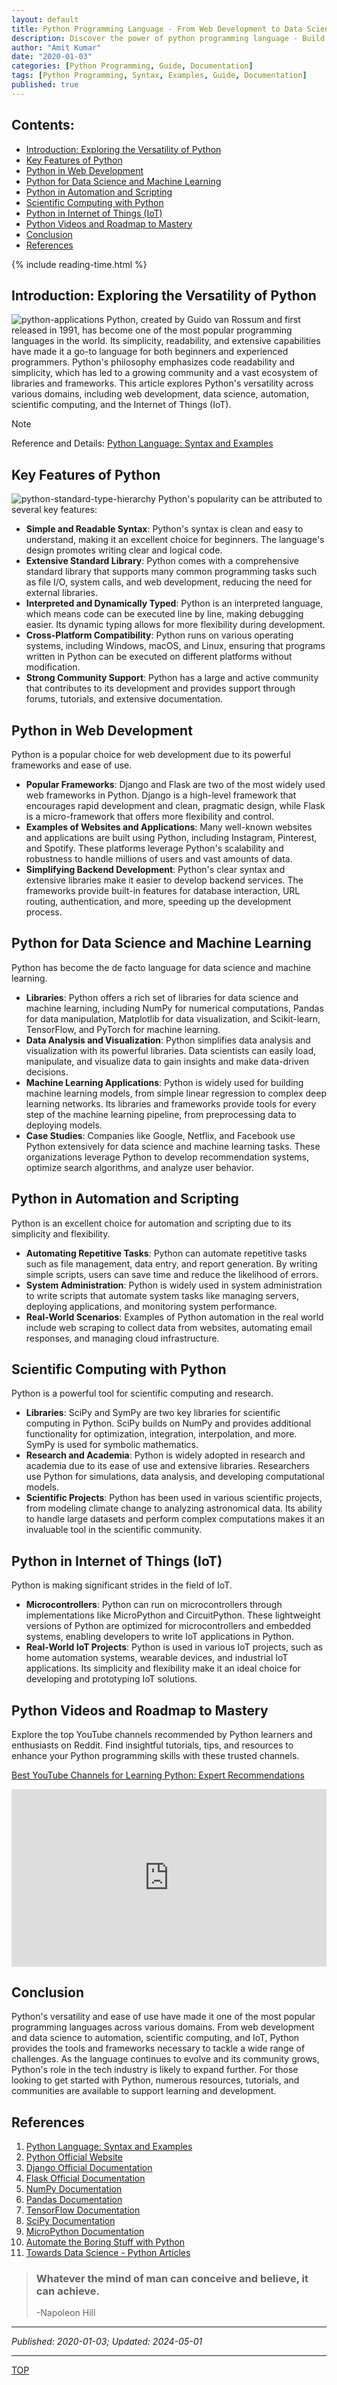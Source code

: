 ```yaml
---
layout: default
title: Python Programming Language - From Web Development to Data Science
description: Discover the power of python programming language - Build dynamic web apps and analyze complex data. Empower developers and data scientists with Python's flexibility and powerful libraries.
author: "Amit Kumar"
date: "2020-01-03"
categories: [Python Programming, Guide, Documentation]
tags: [Python Programming, Syntax, Examples, Guide, Documentation]
published: true
---
```


## Contents:<!-- omit in toc -->

- [Introduction: Exploring the Versatility of Python](#introduction-exploring-the-versatility-of-python)
- [Key Features of Python](#key-features-of-python)
- [Python in Web Development](#python-in-web-development)
- [Python for Data Science and Machine Learning](#python-for-data-science-and-machine-learning)
- [Python in Automation and Scripting](#python-in-automation-and-scripting)
- [Scientific Computing with Python](#scientific-computing-with-python)
- [Python in Internet of Things (IoT)](#python-in-internet-of-things-iot)
- [Python Videos and Roadmap to Mastery](#python-videos-and-roadmap-to-mastery)
- [Conclusion](#conclusion)
- [References](#references)

{% include reading-time.html %}

## Introduction: Exploring the Versatility of Python

![python-applications](/assets/python/python-applications.png)
Python, created by Guido van Rossum and first released in 1991, has become one of the most popular programming languages in the world. Its simplicity, readability, and extensive capabilities have made it a go-to language for both beginners and experienced programmers. Python's philosophy emphasizes code readability and simplicity, which has led to a growing community and a vast ecosystem of libraries and frameworks. This article explores Python's versatility across various domains, including web development, data science, automation, scientific computing, and the Internet of Things (IoT).

> [!NOTE]  
> Reference and Details: [Python Language: Syntax and Examples](https://github.com/amitkumar-aimlp/projects/tree/content/python-language)

## Key Features of Python

![python-standard-type-hierarchy](/assets/python/python-standard-type-hierarchy.png)
Python's popularity can be attributed to several key features:

- **Simple and Readable Syntax**: Python's syntax is clean and easy to understand, making it an excellent choice for beginners. The language's design promotes writing clear and logical code.
- **Extensive Standard Library**: Python comes with a comprehensive standard library that supports many common programming tasks such as file I/O, system calls, and web development, reducing the need for external libraries.
- **Interpreted and Dynamically Typed**: Python is an interpreted language, which means code can be executed line by line, making debugging easier. Its dynamic typing allows for more flexibility during development.
- **Cross-Platform Compatibility**: Python runs on various operating systems, including Windows, macOS, and Linux, ensuring that programs written in Python can be executed on different platforms without modification.
- **Strong Community Support**: Python has a large and active community that contributes to its development and provides support through forums, tutorials, and extensive documentation.

## Python in Web Development

Python is a popular choice for web development due to its powerful frameworks and ease of use.

- **Popular Frameworks**: Django and Flask are two of the most widely used web frameworks in Python. Django is a high-level framework that encourages rapid development and clean, pragmatic design, while Flask is a micro-framework that offers more flexibility and control.
- **Examples of Websites and Applications**: Many well-known websites and applications are built using Python, including Instagram, Pinterest, and Spotify. These platforms leverage Python's scalability and robustness to handle millions of users and vast amounts of data.
- **Simplifying Backend Development**: Python's clear syntax and extensive libraries make it easier to develop backend services. The frameworks provide built-in features for database interaction, URL routing, authentication, and more, speeding up the development process.

## Python for Data Science and Machine Learning

Python has become the de facto language for data science and machine learning.

- **Libraries**: Python offers a rich set of libraries for data science and machine learning, including NumPy for numerical computations, Pandas for data manipulation, Matplotlib for data visualization, and Scikit-learn, TensorFlow, and PyTorch for machine learning.
- **Data Analysis and Visualization**: Python simplifies data analysis and visualization with its powerful libraries. Data scientists can easily load, manipulate, and visualize data to gain insights and make data-driven decisions.
- **Machine Learning Applications**: Python is widely used for building machine learning models, from simple linear regression to complex deep learning networks. Its libraries and frameworks provide tools for every step of the machine learning pipeline, from preprocessing data to deploying models.
- **Case Studies**: Companies like Google, Netflix, and Facebook use Python extensively for data science and machine learning tasks. These organizations leverage Python to develop recommendation systems, optimize search algorithms, and analyze user behavior.

## Python in Automation and Scripting

Python is an excellent choice for automation and scripting due to its simplicity and flexibility.

- **Automating Repetitive Tasks**: Python can automate repetitive tasks such as file management, data entry, and report generation. By writing simple scripts, users can save time and reduce the likelihood of errors.
- **System Administration**: Python is widely used in system administration to write scripts that automate system tasks like managing servers, deploying applications, and monitoring system performance.
- **Real-World Scenarios**: Examples of Python automation in the real world include web scraping to collect data from websites, automating email responses, and managing cloud infrastructure.

## Scientific Computing with Python

Python is a powerful tool for scientific computing and research.

- **Libraries**: SciPy and SymPy are two key libraries for scientific computing in Python. SciPy builds on NumPy and provides additional functionality for optimization, integration, interpolation, and more. SymPy is used for symbolic mathematics.
- **Research and Academia**: Python is widely adopted in research and academia due to its ease of use and extensive libraries. Researchers use Python for simulations, data analysis, and developing computational models.
- **Scientific Projects**: Python has been used in various scientific projects, from modeling climate change to analyzing astronomical data. Its ability to handle large datasets and perform complex computations makes it an invaluable tool in the scientific community.

## Python in Internet of Things (IoT)

Python is making significant strides in the field of IoT.

- **Microcontrollers**: Python can run on microcontrollers through implementations like MicroPython and CircuitPython. These lightweight versions of Python are optimized for microcontrollers and embedded systems, enabling developers to write IoT applications in Python.
- **Real-World IoT Projects**: Python is used in various IoT projects, such as home automation systems, wearable devices, and industrial IoT applications. Its simplicity and flexibility make it an ideal choice for developing and prototyping IoT solutions.

## Python Videos and Roadmap to Mastery

Explore the top YouTube channels recommended by Python learners and enthusiasts on Reddit. Find insightful tutorials, tips, and resources to enhance your Python programming skills with these trusted channels.

[Best YouTube Channels for Learning Python: Expert Recommendations](https://www.reddit.com/r/learnpython/comments/ut9oy8/youtube_channel_for_learning_python/)

<div style="position: relative; padding-bottom: 56.25%; height: 0; overflow: hidden; max-width: 100%; height: auto;">
  <iframe src="https://www.youtube.com/embed/videoseries?si=9J4oeadiavCLawnw&amp;list=PL-osiE80TeTt2d9bfVyTiXJA-UTHn6WwU" frameborder="0" style="position: absolute; top: 0; left: 0; width: 100%; height: 100%;" allowfullscreen></iframe>
</div>

## Conclusion

Python's versatility and ease of use have made it one of the most popular programming languages across various domains. From web development and data science to automation, scientific computing, and IoT, Python provides the tools and frameworks necessary to tackle a wide range of challenges. As the language continues to evolve and its community grows, Python's role in the tech industry is likely to expand further. For those looking to get started with Python, numerous resources, tutorials, and communities are available to support learning and development.

## References

1. [Python Language: Syntax and Examples](https://github.com/amitkumar-aimlp/projects/tree/content/python-language)
2. [Python Official Website](https://www.python.org/)
3. [Django Official Documentation](https://docs.djangoproject.com/)
4. [Flask Official Documentation](https://flask.palletsprojects.com/)
5. [NumPy Documentation](https://numpy.org/doc/)
6. [Pandas Documentation](https://pandas.pydata.org/docs/)
7. [TensorFlow Documentation](https://www.tensorflow.org/learn)
8. [SciPy Documentation](https://docs.scipy.org/doc/scipy/)
9. [MicroPython Documentation](https://docs.micropython.org/)
10. [Automate the Boring Stuff with Python](https://automatetheboringstuff.com/)
11. [Towards Data Science - Python Articles](https://towardsdatascience.com/python/home)

> ### Whatever the mind of man can conceive and believe, it can achieve.
>
> -Napoleon Hill

---

_Published: 2020-01-03; Updated: 2024-05-01_

---

[TOP](#contents)
